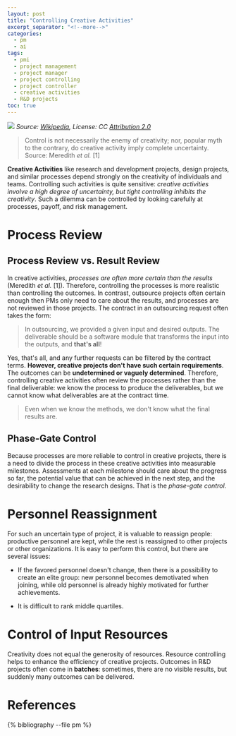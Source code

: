 ```yaml
---
layout: post
title: "Controlling Creative Activities"
excerpt_separator: "<!--more-->"
categories:
  - pm
  - ai
tags:
  - pmi
  - project management
  - project manager
  - project controlling
  - project controller
  - creative activities
  - R&D projects
toc: true
---
```


![](https://upload.wikimedia.org/wikipedia/commons/thumb/1/18/Creative_independence.jpg/800px-Creative_independence.jpg)
_Source: [Wikipedia](https://commons.wikimedia.org/wiki/File:Creative_independence.jpg), License: CC [Attribution 2.0](https://creativecommons.org/licenses/by/2.0/deed.en)_

> Control is not necessarily the enemy of creativity; nor, popular myth to the contrary, do creative activity imply complete uncertainty.
> Source: Meredith _et al._ [1]

__Creative Activities__ like research and development projects, design projects, and similar processes depend strongly on the creativity of individuals and teams.
Controlling such activities is quite sensitive: _creative activities involve a high degree of uncertainty, but tight controlling inhibits the creativity_.
Such a dilemma can be controlled by looking carefully at processes, payoff, and risk management.
<!--more-->

# Process Review

## Process Review vs. Result Review
In creative activities, _processes are often more certain than the results_ (Meredith _et al._ [1]).
Therefore, controlling the processes is more realistic than controlling the outcomes.
In contrast, outsource projects often certain enough then PMs only need to care about the results, and processes are not reviewed in those projects.
The contract in an outsourcing request often takes the form:

> In outsourcing, we provided a given input and desired outputs. The deliverable should be a software module that transforms the input into the outputs, and __that's all__!

Yes, that's all, and any further requests can be filtered by the contract terms.
__However, creative projects don't have such certain requirements__.
The outcomes can be __undetermined or vaguely determined__.
Therefore, controlling creative activities often review the processes rather than the final deliverable: we know the process to produce the deliverables, but we cannot know what deliverables are at the contract time.

> Even when we know the methods, we don't know what the final results are.

## Phase-Gate Control

Because processes are more reliable to control in creative projects, there is a need to divide the process in these creative activities into measurable milestones.
Assessments at each milestone should care about the progress so far, the potential value that can be achieved in the next step, and the desirability to change the research designs.
That is the _phase-gate control_.


# Personnel Reassignment

For such an uncertain type of project, it is valuable to reassign people: productive personnel are kept, while the rest is reassigned to other projects or other organizations.
It is easy to perform this control, but there are several issues:

* If the favored personnel doesn't change, then there is a possibility to create an elite group: new personnel becomes demotivated when joining, while old personnel is already highly motivated for further achievements.

* It is difficult to rank middle quartiles.

# Control of Input Resources

Creativity does not equal the generosity of resources.
Resource controlling helps to enhance the efficiency of creative projects.
Outcomes in R&D projects often come in __batches__: sometimes, there are no visible results, but suddenly many outcomes can be delivered.

# References

{% bibliography --file pm %}